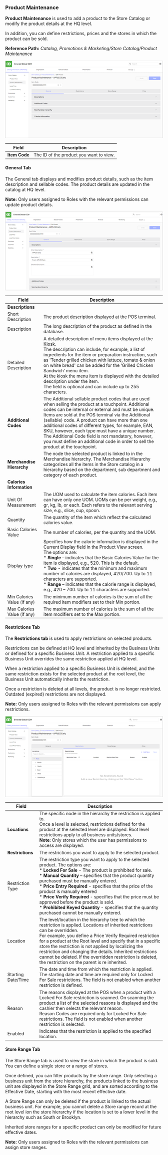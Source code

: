 ### Product Maintenance

**Product Maintenance** is used to add a product to the Store Catalog or modify the product details at the HQ level.

In addition, you can define restrictions, prices and the stores in which the product can be sold.

**Reference Path:** *Catalog, Promotions & Marketing/Store Catalog/Product Maintenance*

![Product Maintenance Screen](/Images/ProductMaintenanceScreen.png)

|**Field**|**Description**|
|---------|----------|
|**Item Code**|The ID of the product you want to view.|

#### General Tab

The General tab displays and modifies product details, such as the item description and sellable codes. The product details are updated in the catalog at HQ level.

**Note:** Only users assigned to Roles with the relevant permissions can update product details. 

![General Tab](/Images/GeneralTab.png)

|**Field**|**Description**|
|---------|----------|
|**Descriptions**||
|Short Description|The product description displayed at the POS terminal.|
|Description|The long description of the product as defined in the database.|
|Detailed Description|A detailed description of menu items displayed at the Kiosk.<BR>The description can include, for example, a list of ingredients for the item or preparation instruction, such as 'Tender grilled chicken with lettuce, tomato & onion on white bread' can be added for the ‘Grilled Chicken Sandwich’ menu item.<BR>At the kiosk the menu item is displayed with the detailed description under the item.<BR>The field is optional and can include up to 255 characters.
|**Additional Codes**|The Additional sellable product codes that are used when selling the product at a touchpoint. Additional codes can be internal or external and must be unique. Items are sold at the POS terminal via the Additional (sellable) code. A product can have more than one additional codes of different types, for example, EAN, SKU, however, each type must have a unique number.<BR>The Additional Code field is not mandatory, however, you must define an additional code in order to sell the product at the touchpoint.|
|**Merchandise Hierarchy**|The node the selected product is linked to in the Merchandise hierarchy. The Merchandise Hierarchy categorizes all the items in the Store catalog in a hierarchy based on the department, sub department and category of each product.|
|**Calories Information**||
|Unit Of Measurement|The UOM used to calculate the item calories. Each item can have only one UOM. UOMs can be per weight, e.g., gr, kg, lb, or each. Each refers to the relevant serving size, e.g., slice, cup, spoon.|
|Quantity|The quantity of the item which reflect the calculated calories value.|
|Basic Calories Value|The number of calories, per the quantity and the UOM.|
|Display type|Specifies how the calorie information is displayed in the Current Display field in the Product View screen.<BR>The options are:<BR>* **Single** – indicates that the Basic Calories Value for the item is displayed, e.g., 520. This is the default.<BR>* **Two** - indicates that the minimum and maximum number of calories are displayed, 420/700. Up to 11 characters are supported.<BR>* **Range** – indicates that the calorie range is displayed, e.g., 420 – 700. Up to 11 characters are supported.|
|Min Calories Value (if any)|The minimum number of calories is the sum of all the required item modifiers set to their Min portion.|
|Max Calories Value (if any)|The maximum number of calories is the sum of all the item modifiers set to the Max portion.|

#### Restrictions Tab

The **Restrictions tab** is used to apply restrictions on selected products.

Restrictions can be defined at HQ level and inherited by the Business Units or defined for a specific Business Unit. A restriction applied to a specific Business Unit overrides the same restriction applied at HQ level.

When a restriction applied to a specific Business Unit is deleted, and the same restriction exists for the selected product at the root level, the Business Unit automatically inherits the restriction.

Once a restriction is deleted at all levels, the product is no longer restricted. Outdated (expired) restrictions are not displayed.  

**Note:** Only users assigned to Roles with the relevant permissions can apply restrictions.

![Restrictions Tab](/Images/RestrictionsTab.png)

|**Field**|**Description**|
|---------|----------|
|**Locations**|The specific node in the hierarchy the restriction is applied to.<BR>Once a level is selected, restrictions defined for the product at the selected level are displayed. Root level restrictions apply to all business units/stores.<BR>**Note:** Only stores which the user has permissions to access are displayed.|
|**Restrictions**|The restrictions you want to apply to the selected product.|
|Restriction Type|The restriction type you want to apply to the selected product. The options are:<BR>* **Locked For Sale** - The product is prohibited for sale.<BR>* **Manual Quantity** – specifies that the product quantity purchased must be manually entered.<BR>* **Price Entry Required** - specifies that the price of the product is manually entered<BR>* **Price Verify Required** - specifies that the price must be approved before the product is sold.<BR>* **Prohibited Keyed Quantity** - specifies that the quantity purchased cannot be manually entered.|
|Location|The level/location in the hierarchy tree to which the restriction is applied. Locations of inherited restrictions can be overridden.<BR>For example, you define a Price Verify Required restriction for a product at the Root level and specify that in a specific store the restriction is not applied by localizing the restriction and changing the details. Inherited restrictions cannot be deleted. If the overridden restriction is deleted, the restriction on the parent is re inherited.|
|Starting Date/Time|The date and time from which the restriction is applied. The starting date and time are required only for Locked For Sale restrictions.  The field is not enabled when another restriction is defined.|
|Reason|The reasons displayed at the POS when a product with a Locked For Sale  restriction is scanned. On scanning the product a list of the selected reasons is displayed and the cashier then selects the relevant reason.<BR>Reason Codes are required only for Locked For Sale restrictions. The field is not enabled when another restriction is selected.
|Enabled|Indicates that the restriction is applied to the specified location.|

#### Store Range Tab

The Store Range tab is used to view the store in which the product is sold. You can define a single store or a range of stores.

Once defined, you can filter products by the store range. Only selecting a business unit from the store hierarchy, the products linked to the business unit are displayed in the Store Range grid, and are sorted according to the Effective Date, starting with the most recent effective date.

A Store Range can only be deleted if the product is linked to the actual business unit. For example, you cannot delete a Store range record at the root level ion the store hierarchy if the location is set to a lower level in the hierarchy such as South or Brooklyn.  

Inherited store ranges for a specific product can only be modified for future effective dates.

**Note:** Only users assigned to Roles with the relevant permissions can assign store ranges.
